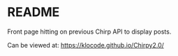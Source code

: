 # README

Front page hitting on previous Chirp API to display posts.

Can be viewed at: https://klocode.github.io/Chirpy2.0/
